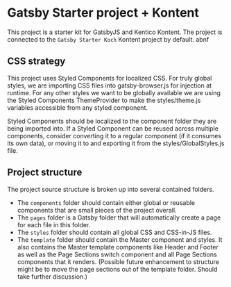 # Gatsby Starter project + Kontent
This project is a starter kit for GatsbyJS and Kentico Kontent. The project is connected to the `Gatsby Starter Koch` Kontent project by default.  abnf

## CSS strategy
This project uses Styled Components for localized CSS.  For truly global styles, we are importing CSS files into gatsby-browser.js for injection at runtime. For any other styles we want to be globally available we are using the Styled Components ThemeProvider to make the styles/theme.js variables accessible from any styled component.

Styled Components should be localized to the component folder they are being imported into.  If a Styled Component can be reused across multiple components, consider converting it to a regular component (if it consumes its own data), or moving it to and exporting it from the styles/GlobalStyles.js file.

## Project structure
The project source structure is broken up into several contained folders.  

* The `components` folder should contain either global or reusable components that are small pieces of the project overall. 
* The `pages` folder is a Gatsby folder that will automatically create a page for each file in this folder.  
* The `styles` folder should contain all global CSS and CSS-in-JS files.
* The `template` folder should contain the Master component and styles. It also contains the Master template components like Header and Footer as well as the Page Sections switch component and all Page Sections components that it renders. (Possible future enhancement to structure might be to move the page sections out of the template folder. Should take further discussion.)